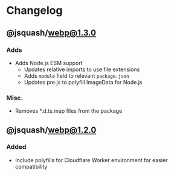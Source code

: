 # Changelog

## @jsquash/webp@1.3.0

### Adds

- Adds Node.js ESM support
    - Updates relative imports to use file extensions
    - Adds `module` field to relevant `package.json`
    - Updates pre.js to polyfill ImageData for Node.js

### Misc.

- Removes *.d.ts.map files from the package

## @jsquash/webp@1.2.0

### Added 

- Include polyfills for Cloudflare Worker environment for easier compatibility
